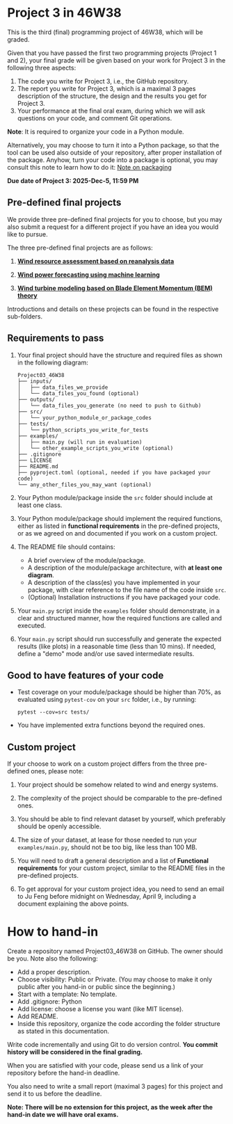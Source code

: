 # Project 3 in 46W38
This is the third (final) programming project of 46W38, which will be graded.

Given that you have passed the first two programming projects (Project 1 and 2),
your final grade will be given based on your work for Project 3 in the following
three aspects:
1. The code you write for Project 3, i.e., the GitHub repository.
2. The report you write for Project 3, which is a maximal 3 pages description
of the structure, the design and the results you get for Project 3.
3. Your performance at the final oral exam, during which we will ask questions
on your code, and comment Git operations. 

**Note**:  It is required to organize your code in a Python module. 

Alternatively, you may choose to turn it into a Python package, so that the 
tool can be used also outside of your repository, after proper installation of 
the package. Anyhow, turn your code into a package is optional, you may consult 
this note to learn how to do it: [Note on packaging](https://github.com/ju-feng-dk/46W38-2025-Projects/blob/main/Notes_and_Tips/6_note_on_packaging.md)



**Due date of Project 3: 2025-Dec-5, 11:59 PM**


## Pre-defined final projects
We provide three pre-defined final projects for you to choose, but you may also
submit a request for a different project if you have an idea you would
like to pursue.

The three pre-defined final projects are as follows:

1. [**Wind resource assessment based on reanalysis data**](
   wind_resource_assessment/README.md)

2. [**Wind power forecasting using machine learning**](
   wind_power_forecasting/README.md)

3. [**Wind turbine modeling based on Blade Element Momentum (BEM) theory**](
   wind_turbine_modeling/README.md)

Introductions and details on these projects can be found in the respective 
sub-folders.


## Requirements to pass
1. Your final project should have the structure and required files as shown in 
the following diagram:
   ```
   Project03_46W38
   ├── inputs/
   │   ├── data_files_we_provide
   │   └── data_files_you_found (optional)
   ├── outputs/
   │   └── data_files_you_generate (no need to push to Github)
   ├── src/
   │   └── your_python_module_or_package_codes
   ├── tests/
   │   └── python_scripts_you_write_for_tests
   ├── examples/
   │   ├── main.py (will run in evaluation)
   │   └── other_example_scripts_you_write (optional)
   ├── .gitignore
   ├── LICENSE
   ├── README.md
   ├── pyproject.toml (optional, needed if you have packaged your code)
   └── any_other_files_you_may_want (optional)
   ```
2. Your Python module/package inside the `src` folder should include at least 
one class.

3. Your Python module/package should implement the required functions, either 
as listed in **functional requirements** in the pre-defined projects, or as we 
agreed on and documented if you work on a custom project.

4. The README file should contains:
   * A brief overview of the module/package.  
   * A description of the module/package architecture, with **at least one diagram**. 
   * A description of the class(es) you have implemented in your package, with
     clear reference to the file name of the code inside `src`.
   * (Optional) Installation instructions if you have packaged your code.

5. Your `main.py` script inside the `examples` folder should demonstrate, in a
clear and structured manner, how the required functions are called and 
executed.

6. Your `main.py` script should run successfully and generate the expected 
results (like plots) in a reasonable time (less than 10 mins). If needed,
define a "demo" mode and/or use saved intermediate results.


## Good to have features of your code
* Test coverage on your module/package should be higher than 70%, as evaluated using
`pytest-cov` on your `src` folder, i.e., by running:
   ```
   pytest --cov=src tests/
   ```

* You have implemented extra functions beyond the required ones.


## Custom project

If your choose to work on a custom project differs from the
three pre-defined ones, please note:

1. Your project should be somehow related to wind and energy systems.

2. The complexity of the project should be comparable to the pre-defined
ones.

3. You should be able to find relevant dataset by yourself, which preferably 
should be openly accessible.  

4. The size of your dataset, at lease for those needed to run your
`examples/main.py`, should not be too big, like less than 100 MB.

5. You will need to draft a general description and a list of **Functional
 requirements** for your custom project, similar to the README files in the
 pre-defined projects.

6. To get approval for your custom project idea, you need to send an email to
Ju Feng before midnight on Wednesday, April 9, including a document explaining 
the above points.  



# How to hand-in

Create a repository named Project03_46W38 on GitHub. The owner should be you. Note also the following:

* Add a proper description.
* Choose visibility: Public or Private. (You may choose to make it only public after you hand-in or public since the beginning.)
* Start with a template: No template.
* Add .gitignore: Python
* Add license: choose a license you want (like MIT license).
* Add README.
* Inside this repository, organize the code according the folder structure as 
stated in this documentation.

Write code incrementally and using Git to do version control. **You commit
history will be considered in the final grading.**

When you are satisfied with your code, please send us a link of your repository 
before the hand-in deadline. 

You also need to write a small report (maximal 3
pages) for this project and send it to us before the deadline.

**Note: There will be no extension for this project, as the week after the 
hand-in date we will have oral exams.**
